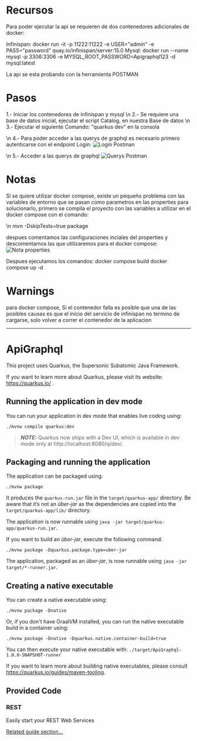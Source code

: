 # Recursos
Para poder ejecutar la api se requieren de dos contenedores adicionales de docker:

Infinispan: docker run -it -p 11222:11222 -e USER="admin" -e PASS="password" quay.io/infinispan/server:15.0
Mysql: docker run --name mysql -p 3306:3306 -e MYSQL_ROOT_PASSWORD=Apigraphql123 -d mysql:latest

La api se esta probando con la herramienta POSTMAN

# Pasos
1.- Iniciar los contenedores de infinispan y mysql
\n 2.- Se requiere una base de datos inicial, ejecutar el script Catalog, en nuestra Base de datos
\n 3.- Ejecutar el siguiente Comando: "quarkus dev" en la consola

\n 4.- Para poder acceder a las querys de graphql es necesario primero autenticarse con el endpoint Login:
![Login Postman](https://github.com/user-attachments/assets/c9c3c9f2-beff-4815-ad5d-66aa6f4627f2)

\n 5.- Acceder a las querys de graphql
![Querys Postman](https://github.com/user-attachments/assets/bd41b35b-133c-467f-83c3-255dde76473e)



# Notas

Si se quiere utilizar docker compose, existe un pequeño problema con las variables de entorno que se pasan como parametros en las properties
para solucionarlo, primero se compila el proyecto con las variables a utilizar en el docker compose con el comando:

\n mvn -DskipTests=true package

despues comentamos las configuraciones inciales del properties y descomentamos las que utilizaremos para el docker compose:
![Nota properties](https://github.com/user-attachments/assets/a979abed-1d60-4fd0-8cc7-ea46cf47ca3e)


Despues ejecutamos los comandos:
docker compose build
docker compose up -d

# Warnings
para docker compose, Si el contenedor falla es posible que una de las posibles causas es que el inicio del servicio de infinispan no termino de cargarse, solo volver a correr el contenedor de la aplicacion




-------------------------------------------------------------------------------------------------------------------------------------------------------------

# ApiGraphql

This project uses Quarkus, the Supersonic Subatomic Java Framework.

If you want to learn more about Quarkus, please visit its website: https://quarkus.io/ .

## Running the application in dev mode

You can run your application in dev mode that enables live coding using:
```shell script
./mvnw compile quarkus:dev
```

> **_NOTE:_**  Quarkus now ships with a Dev UI, which is available in dev mode only at http://localhost:8080/q/dev/.

## Packaging and running the application

The application can be packaged using:
```shell script
./mvnw package
```
It produces the `quarkus-run.jar` file in the `target/quarkus-app/` directory.
Be aware that it’s not an _über-jar_ as the dependencies are copied into the `target/quarkus-app/lib/` directory.

The application is now runnable using `java -jar target/quarkus-app/quarkus-run.jar`.

If you want to build an _über-jar_, execute the following command:
```shell script
./mvnw package -Dquarkus.package.type=uber-jar
```

The application, packaged as an _über-jar_, is now runnable using `java -jar target/*-runner.jar`.

## Creating a native executable

You can create a native executable using: 
```shell script
./mvnw package -Dnative
```

Or, if you don't have GraalVM installed, you can run the native executable build in a container using: 
```shell script
./mvnw package -Dnative -Dquarkus.native.container-build=true
```

You can then execute your native executable with: `./target/ApiGraphql-1.0.0-SNAPSHOT-runner`

If you want to learn more about building native executables, please consult https://quarkus.io/guides/maven-tooling.

## Provided Code

### REST

Easily start your REST Web Services

[Related guide section...](https://quarkus.io/guides/getting-started-reactive#reactive-jax-rs-resources)
